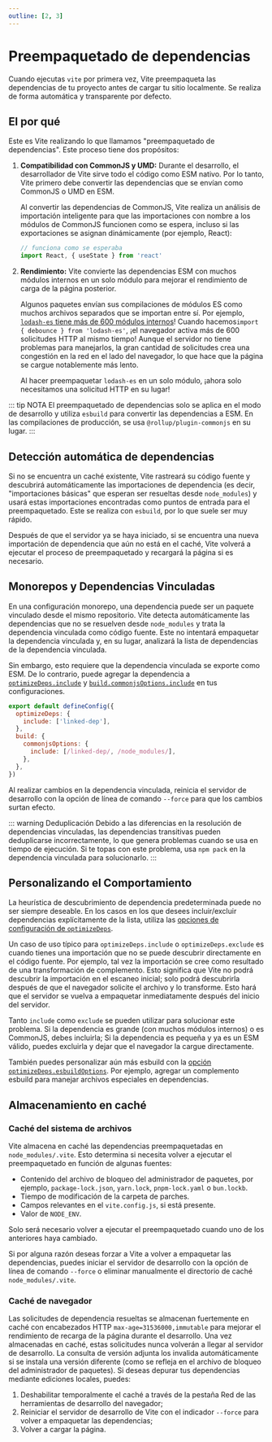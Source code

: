 ```yaml
---
outline: [2, 3]
---
```


# Preempaquetado de dependencias

Cuando ejecutas `vite` por primera vez, Vite preempaqueta las dependencias de tu proyecto antes de cargar tu sitio localmente. Se realiza de forma automática y transparente por defecto.

## El por qué

Este es Vite realizando lo que llamamos "preempaquetado de dependencias". Este proceso tiene dos propósitos:

1. **Compatibilidad con CommonJS y UMD:** Durante el desarrollo, el desarrollador de Vite sirve todo el código como ESM nativo. Por lo tanto, Vite primero debe convertir las dependencias que se envían como CommonJS o UMD en ESM.

   Al convertir las dependencias de CommonJS, Vite realiza un análisis de importación inteligente para que las importaciones con nombre a los módulos de CommonJS funcionen como se espera, incluso si las exportaciones se asignan dinámicamente (por ejemplo, React):

   ```js
   // funciona como se esperaba
   import React, { useState } from 'react'
   ```

2. **Rendimiento:** Vite convierte las dependencias ESM con muchos módulos internos en un solo módulo para mejorar el rendimiento de carga de la página posterior.

   Algunos paquetes envían sus compilaciones de módulos ES como muchos archivos separados que se importan entre sí. Por ejemplo, [`lodash-es` tiene más de 600 módulos internos](https://unpkg.com/browse/lodash-es/)! Cuando hacemos`import { debounce } from 'lodash-es'`, ¡el navegador activa más de 600 solicitudes HTTP al mismo tiempo! Aunque el servidor no tiene problemas para manejarlos, la gran cantidad de solicitudes crea una congestión en la red en el lado del navegador, lo que hace que la página se cargue notablemente más lento.

   Al hacer preempaquetar `lodash-es` en un solo módulo, ¡ahora solo necesitamos una solicitud HTTP en su lugar!

::: tip NOTA
El preempaquetado de dependencias solo se aplica en el modo de desarrollo y utiliza `esbuild` para convertir las dependencias a ESM. En las compilaciones de producción, se usa `@rollup/plugin-commonjs` en su lugar.
:::

## Detección automática de dependencias

Si no se encuentra un caché existente, Vite rastreará su código fuente y descubrirá automáticamente las importaciones de dependencia (es decir, "importaciones básicas" que esperan ser resueltas desde `node_modules`) y usará estas importaciones encontradas como puntos de entrada para el preempaquetado. Este se realiza con `esbuild`, por lo que suele ser muy rápido.

Después de que el servidor ya se haya iniciado, si se encuentra una nueva importación de dependencia que aún no está en el caché, Vite volverá a ejecutar el proceso de preempaquetado y recargará la página si es necesario.

## Monorepos y Dependencias Vinculadas

En una configuración monorepo, una dependencia puede ser un paquete vinculado desde el mismo repositorio. Vite detecta automáticamente las dependencias que no se resuelven desde `node_modules` y trata la dependencia vinculada como código fuente. Este no intentará empaquetar la dependencia vinculada y, en su lugar, analizará la lista de dependencias de la dependencia vinculada.

Sin embargo, esto requiere que la dependencia vinculada se exporte como ESM. De lo contrario, puede agregar la dependencia a [`optimizeDeps.include`](/config/dep-optimization-options#optimizedeps-include) y [`build.commonjsOptions.include`](/config/build-options#build-commonjsoptions) en tus configuraciones.

```js
export default defineConfig({
  optimizeDeps: {
    include: ['linked-dep'],
  },
  build: {
    commonjsOptions: {
      include: [/linked-dep/, /node_modules/],
    },
  },
})
```

Al realizar cambios en la dependencia vinculada, reinicia el servidor de desarrollo con la opción de línea de comando `--force` para que los cambios surtan efecto.

::: warning Deduplicación
Debido a las diferencias en la resolución de dependencias vinculadas, las dependencias transitivas pueden deduplicarse incorrectamente, lo que genera problemas cuando se usa en tiempo de ejecución. Si te topas con este problema, usa `npm pack` en la dependencia vinculada para solucionarlo.
:::

## Personalizando el Comportamiento

La heurística de descubrimiento de dependencia predeterminada puede no ser siempre deseable. En los casos en los que desees incluir/excluir dependencias explícitamente de la lista, utiliza las [opciones de configuración de `optimizeDeps`](/config/dep-optimization-options).

Un caso de uso típico para `optimizeDeps.include` o `optimizeDeps.exclude` es cuando tienes una importación que no se puede descubrir directamente en el código fuente. Por ejemplo, tal vez la importación se cree como resultado de una transformación de complemento. Esto significa que Vite no podrá descubrir la importación en el escaneo inicial; solo podrá descubrirla después de que el navegador solicite el archivo y lo transforme. Esto hará que el servidor se vuelva a empaquetar inmediatamente después del inicio del servidor.

Tanto `include` como `exclude` se pueden utilizar para solucionar este problema. Si la dependencia es grande (con muchos módulos internos) o es CommonJS, debes incluirla; Si la dependencia es pequeña y ya es un ESM válido, puedes excluirla y dejar que el navegador la cargue directamente.

También puedes personalizar aún más esbuild con la [opción `optimizeDeps.esbuildOptions`](/config/dep-optimization-options.md#optimizedeps-esbuildoptions). Por ejemplo, agregar un complemento esbuild para manejar archivos especiales en dependencias.

## Almacenamiento en caché

### Caché del sistema de archivos

Vite almacena en caché las dependencias preempaquetadas en `node_modules/.vite`. Esto determina si necesita volver a ejecutar el preempaquetado en función de algunas fuentes:

- Contenido del archivo de bloqueo del administrador de paquetes, por ejemplo, `package-lock.json`, `yarn.lock`, `pnpm-lock.yaml` o `bun.lockb`.
- Tiempo de modificación de la carpeta de parches.
- Campos relevantes en el `vite.config.js`, si está presente.
- Valor de `NODE_ENV`.

Solo será necesario volver a ejecutar el preempaquetado cuando uno de los anteriores haya cambiado.

Si por alguna razón deseas forzar a Vite a volver a empaquetar las dependencias, puedes iniciar el servidor de desarrollo con la opción de línea de comando `--force` o eliminar manualmente el directorio de caché `node_modules/.vite`.

### Caché de navegador

Las solicitudes de dependencia resueltas se almacenan fuertemente en caché con encabezados HTTP `max-age=31536000,immutable` para mejorar el rendimiento de recarga de la página durante el desarrollo. Una vez almacenadas en caché, estas solicitudes nunca volverán a llegar al servidor de desarrollo. La consulta de versión adjunta los invalida automáticamente si se instala una versión diferente (como se refleja en el archivo de bloqueo del administrador de paquetes). Si deseas depurar tus dependencias mediante ediciones locales, puedes:

1. Deshabilitar temporalmente el caché a través de la pestaña Red de las herramientas de desarrollo del navegador;
2. Reiniciar el servidor de desarrollo de Vite con el indicador `--force` para volver a empaquetar las dependencias;
3. Volver a cargar la página.
